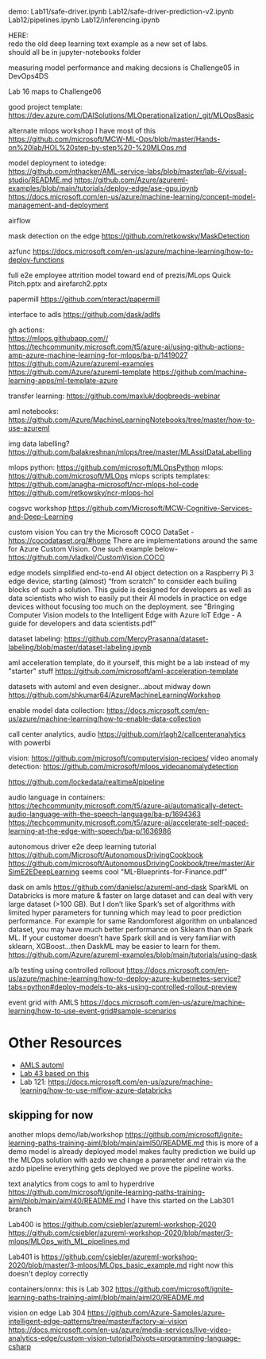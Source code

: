demo:
    Lab11/safe-driver.ipynb
    Lab12/safe-driver-prediction-v2.ipynb
    Lab12/pipelines.ipynb
    Lab12/inferencing.ipynb

HERE:  
redo the old deep learning text example as a new set of labs.  
should all be in jupyter-notebooks folder


measuring model performance and making decsions is Challenge05 in DevOps4DS


Lab 16 maps to Challenge06

good project template:  https://dev.azure.com/DAISolutions/MLOperationalization/_git/MLOpsBasic



alternate mlops workshop
    I have most of this
    https://github.com/microsoft/MCW-ML-Ops/blob/master/Hands-on%20lab/HOL%20step-by-step%20-%20MLOps.md



model deployment to iotedge:  
    https://github.com/nthacker/AML-service-labs/blob/master/lab-6/visual-studio/README.md
    https://github.com/Azure/azureml-examples/blob/main/tutorials/deploy-edge/ase-gpu.ipynb
    https://docs.microsoft.com/en-us/azure/machine-learning/concept-model-management-and-deployment

airflow

mask detection on the edge
    https://github.com/retkowsky/MaskDetection

azfunc
    https://docs.microsoft.com/en-us/azure/machine-learning/how-to-deploy-functions

full e2e employee attrition model toward end of prezis/MLops Quick Pitch.pptx and airefarch2.pptx

papermill
    https://github.com/nteract/papermill

interface to adls
    https://github.com/dask/adlfs

gh actions:  
    https://mlops.githubapp.com//
    https://techcommunity.microsoft.com/t5/azure-ai/using-github-actions-amp-azure-machine-learning-for-mlops/ba-p/1419027
    https://github.com/Azure/azureml-examples
    https://github.com/Azure/azureml-template
    https://github.com/machine-learning-apps/ml-template-azure

transfer learning:  https://github.com/maxluk/dogbreeds-webinar

aml notebooks:  https://github.com/Azure/MachineLearningNotebooks/tree/master/how-to-use-azureml


img data labelling?
    https://github.com/balakreshnan/mlops/tree/master/MLAssitDataLabelling


mlops python:  https://github.com/microsoft/MLOpsPython
mlops:  https://github.com/microsoft/MLOps
mlops scripts templates:  
    https://github.com/anagha-microsoft/ncr-mlops-hol-code
    https://github.com/retkowsky/ncr-mlops-hol

cogsvc workshop
https://github.com/Microsoft/MCW-Cognitive-Services-and-Deep-Learning

custom vision
    You can try the Microsoft COCO DataSet - https://cocodataset.org/#home
There are implementations around the same for Azure Custom Vision. One such example below- https://github.com/vladkol/CustomVision.COCO

edge models 
    simplified 
    end-to-end AI object detection on a Raspberry Pi 3 edge
device, starting (almost) “from scratch” to consider each builing blocks of such a solution. This guide is designed
for developers as well as data scientists who wish to easily put their AI models in practice on edge devices without
focusing too much on the deployment.
    see "Bringing Computer Vision models to the Intelligent Edge with Azure IoT Edge - A guide for developers and data scientists.pdf"

dataset labeling:  https://github.com/MercyPrasanna/dataset-labeling/blob/master/dataset-labeling.ipynb


aml acceleration template, do it yourself, this might be a lab instead of my "starter" stuff
https://github.com/microsoft/aml-acceleration-template


datasets with automl and even designer...about midway down
https://github.com/shkumar64/AzureMachineLearningWorkshop

enable model data collection:
https://docs.microsoft.com/en-us/azure/machine-learning/how-to-enable-data-collection

call center analytics, audio
https://github.com/rlagh2/callcenteranalytics with powerbi


vision:  https://github.com/microsoft/computervision-recipes/
video anomaly detection:  https://github.com/microsoft/mlops_videoanomalydetection

https://github.com/lockedata/realtimeAIpipeline

audio language in containers:  https://techcommunity.microsoft.com/t5/azure-ai/automatically-detect-audio-language-with-the-speech-language/ba-p/1694363
https://techcommunity.microsoft.com/t5/azure-ai/accelerate-self-paced-learning-at-the-edge-with-speech/ba-p/1636986

autonomous driver e2e deep learning tutorial 
    https://github.com/Microsoft/AutonomousDrivingCookbook
    https://github.com/microsoft/AutonomousDrivingCookbook/tree/master/AirSimE2EDeepLearning
    seems cool
    "ML-Blueprints-for-Finance.pdf"


dask on amls
    https://github.com/danielsc/azureml-and-dask
SparkML on Databricks is more mature  & faster on large dataset and can deal with very large dataset (>100 GB).
But I don’t like Spark’s set of algorithms with limited  hyper parameters for tunning which may lead to poor prediction performance.
For example for same Randomforest algorithm on unbalanced dataset, you may have much better performance on Sklearn than on Spark ML.
If your customer doesn’t have Spark skill and is very familiar with sklearn, XGBoost…then DaskML may be easier to learn for them.
https://github.com/Azure/azureml-examples/blob/main/tutorials/using-dask

a/b testing using controlled rolloout
    https://docs.microsoft.com/en-us/azure/machine-learning/how-to-deploy-azure-kubernetes-service?tabs=python#deploy-models-to-aks-using-controlled-rollout-preview

event grid with AMLS
    https://docs.microsoft.com/en-us/azure/machine-learning/how-to-use-event-grid#sample-scenarios
# Other Resources

* [AMLS automl](https://github.com/Azure/MachineLearningNotebooks/tree/master/how-to-use-azureml/automated-machine-learning)
* [Lab 43 based on this](https://github.com/Azure/MachineLearningNotebooks/blob/master/how-to-use-azureml/automated-machine-learning/continuous-retraining/auto-ml-continuous-retraining.ipynb)
* Lab 121:  https://docs.microsoft.com/en-us/azure/machine-learning/how-to-use-mlflow-azure-databricks

## skipping for now

another mlops demo/lab/workshop
https://github.com/microsoft/ignite-learning-paths-training-aiml/blob/main/aiml50/README.md
    this is more of a demo
    model is already deployed
    model makes faulty prediction
    we build up the MLOps solution with azdo
    we change a parameter and retrain via the azdo pipeline
    everything gets deployed
    we prove the pipeline works.  

text analytics from cogs to aml to hyperdrive
    https://github.com/microsoft/ignite-learning-paths-training-aiml/blob/main/aiml40/README.md
    I have this started on the Lab301 branch

Lab400 is https://github.com/csiebler/azureml-workshop-2020
    https://github.com/csiebler/azureml-workshop-2020/blob/master/3-mlops/MLOps_with_ML_pipelines.md

Lab401 is https://github.com/csiebler/azureml-workshop-2020/blob/master/3-mlops/MLOps_basic_example.md
right now this doesn't deploy correctly

containers/onnx: this is Lab 302 
https://github.com/microsoft/ignite-learning-paths-training-aiml/blob/main/aiml20/README.md

vision on edge
    Lab 304
    https://github.com/Azure-Samples/azure-intelligent-edge-patterns/tree/master/factory-ai-vision
    https://docs.microsoft.com/en-us/azure/media-services/live-video-analytics-edge/custom-vision-tutorial?pivots=programming-language-csharp

